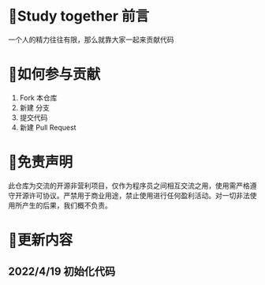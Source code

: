 # 📃Study together 前言
一个人的精力往往有限，那么就靠大家一起来贡献代码

# 📃如何参与贡献
1. Fork 本仓库
2. 新建 分支
3. 提交代码
4. 新建 Pull Request

# 📃免责声明
此仓库为交流的开源非营利项目，仅作为程序员之间相互交流之用，使用需严格遵守开源许可协议。严禁用于商业用途，禁止使用进行任何盈利活动。对一切非法使用所产生的后果，我们概不负责。

# 📃更新内容
## 2022/4/19 初始化代码
